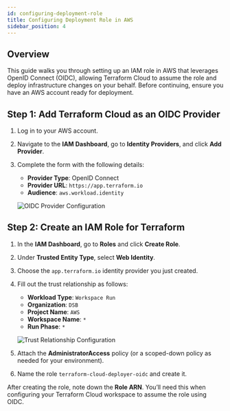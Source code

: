 ```yaml
---
id: configuring-deployment-role
title: Configuring Deployment Role in AWS
sidebar_position: 4
---
```


## Overview

This guide walks you through setting up an IAM role in AWS that leverages OpenID Connect (OIDC), allowing Terraform Cloud to assume the role and deploy infrastructure changes on your behalf. Before continuing, ensure you have an AWS account ready for deployment.

## Step 1: Add Terraform Cloud as an OIDC Provider

1. Log in to your AWS account.
2. Navigate to the **IAM Dashboard**, go to **Identity Providers**, and click **Add Provider**.
3. Complete the form with the following details:

   - **Provider Type**: OpenID Connect
   - **Provider URL**: `https://app.terraform.io`
   - **Audience**: `aws.workload.identity`

   ![OIDC Provider Configuration](/img/projects/devsecops-pipeline-aws/setup/identity_provider.png)

## Step 2: Create an IAM Role for Terraform

1. In the **IAM Dashboard**, go to **Roles** and click **Create Role**.
2. Under **Trusted Entity Type**, select **Web Identity**.
3. Choose the `app.terraform.io` identity provider you just created.
4. Fill out the trust relationship as follows:

   - **Workload Type**: `Workspace Run`
   - **Organization**: `DSB`
   - **Project Name**: `AWS`
   - **Workspace Name**: `*`
   - **Run Phase**: `*`

   ![Trust Relationship Configuration](/img/projects/devsecops-pipeline-aws/setup/full_web_identity_form.png)

5. Attach the **AdministratorAccess** policy (or a scoped-down policy as needed for your environment).
6. Name the role `terraform-cloud-deployer-oidc` and create it.

After creating the role, note down the **Role ARN**. You’ll need this when configuring your Terraform Cloud workspace to assume the role using OIDC.
